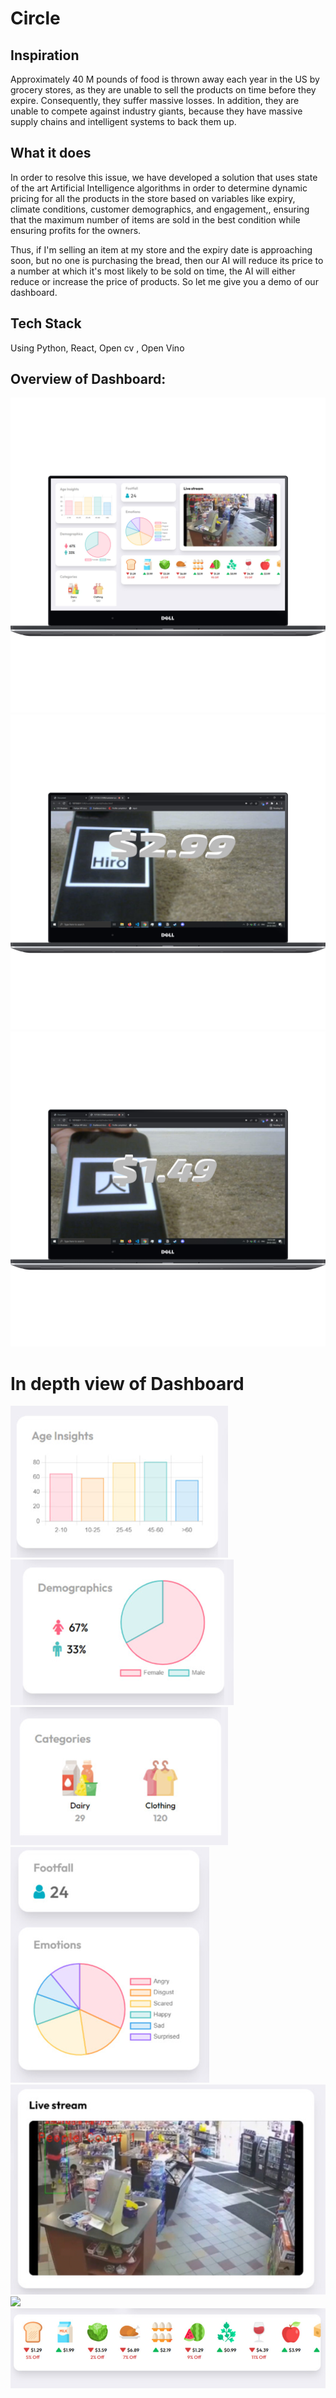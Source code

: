 # Circle

## Inspiration
Approximately 40 M  pounds of food is thrown away each year in the US by grocery stores, as they are unable to sell the products on time before they expire. Consequently, they suffer massive losses. In addition, they are unable to compete against industry giants, because they have massive supply chains and intelligent systems to back them up.

## What it does

In order to resolve this issue, we have developed a solution that uses state of the art Artificial Intelligence algorithms in order to determine dynamic pricing for all the products in the store based on variables like expiry, climate conditions, customer demographics, and engagement,, ensuring that the maximum number of items are sold in the best condition while ensuring profits for the owners.

Thus, if I'm selling an item at my store and the expiry date is approaching soon, but no one is purchasing the bread, then our AI will reduce its price to a number at which it's most likely to be sold on time, the AI will either reduce or increase the price of products. So let me give you a demo of our dashboard.

## Tech Stack

Using Python, React, Open cv , Open Vino

 
 
## Overview of Dashboard:

<img src="snaps/1.png">
<img src="snaps/2.png">
<img src="snaps/3.png">

# In depth view of Dashboard

<img src="snaps/4.PNG">
<img src="snaps/5.PNG">
<img src="snaps/6.PNG">
<img src="snaps/7.PNG">
<img src="snaps/8.PNG">
<img src="snaps/9.PNG">
<img src="snaps/10.PNG">
 
